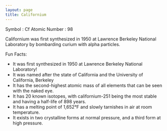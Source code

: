 ```yaml
---
layout: page
title: Californium
---
```


Symbol : Cf
Atomic Number : 98

Californium was first synthesized in 1950 at Lawrence Berkeley National Laboratory by bombarding curium with alpha particles. 

Fun Facts:
- It was first synthesized in 1950 at Lawrence Berkeley National Laboratory! 
- It was named after the state of California and the University of California, Berkeley
- It has the second-highest atomic mass of all elements that can be seen with the naked eye. 
- It has 20 known isotopes, with californium-251 being the most stable and having a half-life of 898 years. 
- It has a melting point of 1,652°F and slowly tarnishes in air at room temperature. 
- It exists in two crystalline forms at normal pressure, and a third form at high pressure. 
